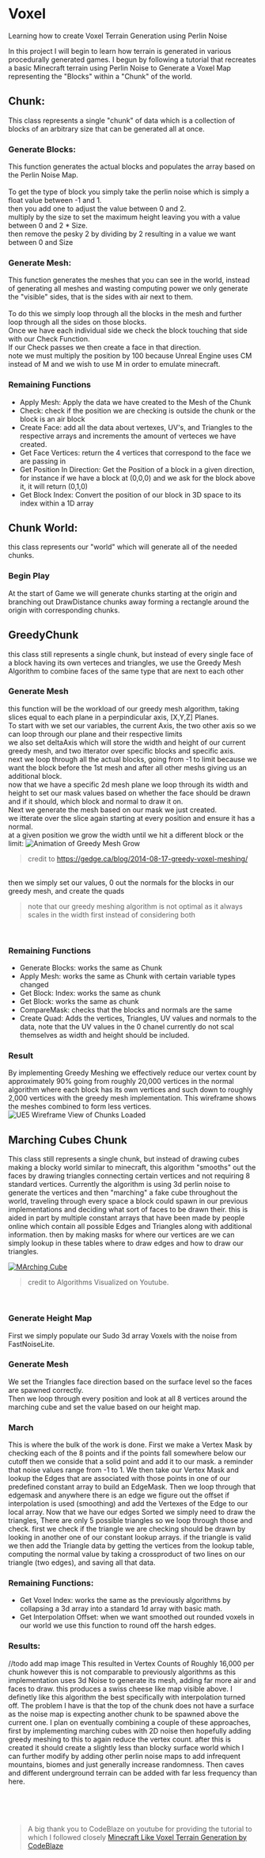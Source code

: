 # Voxel
Learning how to create Voxel Terrain Generation using Perlin Noise

In this project I will begin to learn how terrain is generated in various procedurally generated games. I begun by following a tutorial that recreates a basic Minecraft terrain using Perlin Noise to Generate a Voxel Map representing the "Blocks" within a "Chunk" of the world.


## Chunk: 
This class represents a single "chunk" of data which is a collection of blocks of an arbitrary size that can be generated all at once.

  ### Generate Blocks:
  This function generates the actual blocks and populates the array based on the Perlin Noise Map. <br><br> To get the type of block you simply take the perlin noise which is simply a float value between -1 and 1. <br> then you add one to adjust the value between 0 and 2. <br> multiply by the size to set the maximum height leaving you with a value between 0 and 2 * Size. <br> then remove the pesky 2 by dividing by 2 resulting in a value we want between 0 and Size
  ### Generate Mesh:
  This function generates the meshes that you can see in the world, instead of generating all meshes and wasting computing power we only generate the "visible" sides, that is the sides with air next to them. <br><br> To do this we simply loop through all the blocks in the mesh and further loop through all the sides on those blocks. <br> Once we have each individual side we check the block touching that side with our Check Function. <br> If our Check passes we then create a face in that direction. <br> note we must multiply the position by 100 because Unreal Engine uses CM instead of M and we wish to use M in order to emulate minecraft.
  ### Remaining Functions
  - Apply Mesh: Apply the data we have created to the Mesh of the Chunk
  - Check: check if the position we are checking is outside the chunk or the block is an air block
  - Create Face: add all the data about vertexes, UV's, and Triangles to the respective arrays and increments the amount of verteces we have created.
  - Get Face Vertices: return the 4 vertices that correspond to the face we are passing in
  - Get Position In Direction: Get the Position of a block in a given direction, for instance if we have a block at (0,0,0) and we ask for the block above it, it will return (0,1,0)
  - Get Block Index: Convert the position of our block in 3D space to its index within a 1D array

## Chunk World:
this class represents our "world" which will generate all of the needed chunks.

### Begin Play
At the start of Game we will generate chunks starting at the origin and branching out DrawDistance chunks away forming a rectangle around the origin with corresponding chunks.

## GreedyChunk
this class still represents a single chunk, but instead of every single face of a block having its own verteces and triangles, we use the Greedy Mesh Algorithm to combine faces of the same type that are next to each other

  ### Generate Mesh
  this function will be the workload of our greedy mesh algorithm, taking slices equal to each plane in a perpindicular axis, [X,Y,Z] Planes. <br> To start with we set our variables, the current Axis, the two other axis so we can loop through our plane and their respective limits <br> we also set deltaAxis which will store the width and height of our current greedy mesh, and two itterator over specific blocks and specific axis. <br> next we loop through all the actual blocks, going from -1 to limit because we want the block before the 1st mesh and after all other meshs giving us an additional block. <br> now that we have a specific 2d mesh plane we loop through its width and height to set our mask values based on whether the face should be drawn and if it should, which block and normal to draw it on. <br> Next we generate the mesh based on our mask we just created. <br> we itterate over the slice again starting at every position and ensure it has a normal. <br> at a given position we grow the width until we hit a different block or the limit: ![Animation of Greedy Mesh Grow](https://github.com/gilchristb78/Voxel/blob/main/ReadmeImages/greedy_anim.svg)
  > credit to https://gedge.ca/blog/2014-08-17-greedy-voxel-meshing/

<br> then we simply set our values, 0 out the normals for the blocks in our greedy mesh, and create the quads <br>
> note that our greedy meshing algorithm is not optimal as it always scales in the width first instead of considering both 
<br>

  ### Remaining Functions
  - Generate Blocks: works the same as Chunk
  - Apply Mesh: works the same as Chunk with certain variable types changed
  - Get Block: Index: works the same as chunk
  - Get Block: works the same as chunk
  - CompareMask: checks that the blocks and normals are the same
  - Create Quad: Adds the vertices, Triangles, UV values and normals to the data, note that the UV values in the 0 chanel currently do not scal themselves as width and height should be included.


  ### Result
  By implementing Greedy Meshing we effectively reduce our vertex count by approximately 90% going from roughly 20,000 vertices in the normal algorithm where each block has its own vertices and such down to roughly 2,000 vertices with the greedy mesh implementation. This wireframe shows the meshes combined to form less vertices.
  ![UE5 Wireframe View of Chunks Loaded](https://github.com/gilchristb78/Voxel/blob/main/ReadmeImages/CaptureVertexCount.PNG)
  
## Marching Cubes Chunk
This class still represents a single chunk, but instead of drawing cubes making a blocky world similar to minecraft, this algorithm "smooths" out the faces by drawing triangles connecting certain vertices and not requiring 8 standard vertices. Currently the algorithm is using 3d perlin noise to generate the vertices and then "marching" a fake cube throughout the world, traveling through every space a block could spawn in our previous implementations and deciding what sort of faces to be drawn their. this is aided in part by multiple constant arrays that have been made by people online which contain all possible Edges and Triangles along with additional information. then by making masks for where our vertices are we can simply lookup in these tables where to draw edges and how to draw our triangles.
<br>

[![MArching Cube](https://img.youtube.com/vi/B_xk71YopsA/0.jpg)](https://www.youtube.com/watch?v=B_xk71YopsA)
> credit to Algorithms Visualized on Youtube.

<br>

### Generate Height Map
First we simply populate our Sudo 3d array Voxels with the noise from FastNoiseLite.

### Generate Mesh
We set the Triangles face direction based on the surface level so the faces are spawned correctly. <br> Then we loop through every position and look at all 8 vertices around the marching cube and set the value based on our height map.
<br>

### March
This is where the bulk of the work is done. First we make a Vertex Mask by checking each of the 8 points and if the points fall somewhere below our cutoff then we conside that a solid point and add it to our mask. a reminder that noise values range from -1 to 1. We then take our Vertex Mask and lookup the Edges that are associated with those points in one of our predefined constant array to build an EdgeMask. Then we loop through that edgemask and anywhere there is an edge we figure out the offset if interpolation is used (smoothing) and add the Vertexes of the Edge to our local array. Now that we have our edges Sorted we simply need to draw the triangles, There are only 5 possible triangles so we loop through those and check. first we check if the triangle we are checking should be drawn by looking in another one of our constant lookup arrays. if the triangle is valid we then add the Triangle data by getting the vertices from the lookup table, computing the normal value by taking a crossproduct of two lines on our triangle (two edges), and saving all that data.

### Remaining Functions:
- Get Voxel Index: works the same as the previously algorithms by collapsing a 3d array into a standard 1d array with basic math.
- Get Interpolation Offset: when we want smoothed out rounded voxels in our world we use this function to round off the harsh edges.

### Results:
//todo add map image
This resulted in Vertex Counts of Roughly 16,000 per chunk however this is not comparable to previously algorithms as this implementation uses 3d Noise to generate its mesh, adding far more air and faces to draw. this produces a swiss cheese like map visible above. I definetly like this algorithm the best specifically with interpolation turned off. The problem I have is that the top of the chunk does not have a surface as the noise map is expecting another chunk to be spawned above the current one. I plan on eventually combining a couple of these approaches, first by implementing marching cubes with 2D noise then hopefully adding greedy meshing to this to again reduce the vertex count. after this is created it should create a slightly less than blocky surface world which I can further modify by adding other perlin noise maps to add infrequent mountains, biomes and just generally increase randomness. Then caves and different underground terrain can be added with far less frequency than here.

<br><br><br>

  > A big thank you to CodeBlaze on youtube for providing the tutorial to which I followed closely [Minecraft Like Voxel Terrain Generation by CodeBlaze](https://www.youtube.com/playlist?list=PLgji-9GMuqkK7EwUCVCuc2w3En1bPo5rA)

